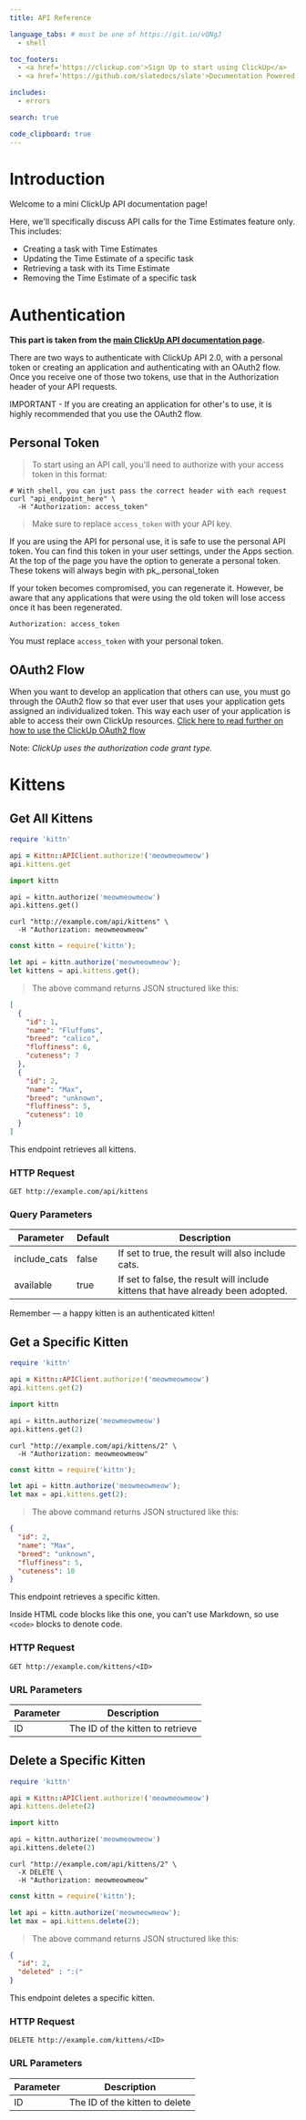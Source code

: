 ```yaml
---
title: API Reference

language_tabs: # must be one of https://git.io/vQNgJ
  - shell

toc_footers:
  - <a href='https://clickup.com'>Sign Up to start using ClickUp</a>
  - <a href='https://github.com/slatedocs/slate'>Documentation Powered by Slate</a>

includes:
  - errors

search: true

code_clipboard: true
---
```


# Introduction

Welcome to a mini ClickUp API documentation page! 

Here, we'll specifically discuss API calls for the Time Estimates feature only. This includes:
* Creating a task with Time Estimates
* Updating the Time Estimate of a specific task
* Retrieving a task with its Time Estimate
* Removing the Time Estimate of a specific task

# Authentication

**This part is taken from the [main ClickUp API documentation page](https://jsapi.apiary.io/apis/clickup20/introduction/authentication.html).**

There are two ways to authenticate with ClickUp API 2.0, with a personal token or creating an application and authenticating with an OAuth2 flow. Once you receive one of those two tokens, use that in the Authorization header of your API requests.

IMPORTANT - If you are creating an application for other's to use, it is highly recommended that you use the OAuth2 flow.

## Personal Token

> To start using an API call, you'll need to authorize with your access token in this format:

```shell
# With shell, you can just pass the correct header with each request
curl "api_endpoint_here" \
  -H "Authorization: access_token"
```

> Make sure to replace `access_token` with your API key.

If you are using the API for personal use, it is safe to use the personal API token. You can find this token in your user settings, under the Apps section. At the top of the page you have the option to generate a personal token. These tokens will always begin with pk_.personal_token

If your token becomes compromised, you can regenerate it. However, be aware that any applications that were using the old token will lose access once it has been regenerated.

`Authorization: access_token`

<aside class="notice">
You must replace <code>access_token</code> with your personal token.
</aside>

## OAuth2 Flow
When you want to develop an application that others can use, you must go through the OAuth2 flow so that ever user that uses your application gets assigned an individualized token. This way each user of your application is able to access their own ClickUp resources. [Click here to read further on how to use the ClickUp OAuth2 flow](https://jsapi.apiary.io/apis/clickup20/introduction/authentication/oauth2-flow.html)

Note: _ClickUp uses the authorization code grant type._

# Kittens

## Get All Kittens

```ruby
require 'kittn'

api = Kittn::APIClient.authorize!('meowmeowmeow')
api.kittens.get
```

```python
import kittn

api = kittn.authorize('meowmeowmeow')
api.kittens.get()
```

```shell
curl "http://example.com/api/kittens" \
  -H "Authorization: meowmeowmeow"
```

```javascript
const kittn = require('kittn');

let api = kittn.authorize('meowmeowmeow');
let kittens = api.kittens.get();
```

> The above command returns JSON structured like this:

```json
[
  {
    "id": 1,
    "name": "Fluffums",
    "breed": "calico",
    "fluffiness": 6,
    "cuteness": 7
  },
  {
    "id": 2,
    "name": "Max",
    "breed": "unknown",
    "fluffiness": 5,
    "cuteness": 10
  }
]
```

This endpoint retrieves all kittens.

### HTTP Request

`GET http://example.com/api/kittens`

### Query Parameters

Parameter | Default | Description
--------- | ------- | -----------
include_cats | false | If set to true, the result will also include cats.
available | true | If set to false, the result will include kittens that have already been adopted.

<aside class="success">
Remember — a happy kitten is an authenticated kitten!
</aside>

## Get a Specific Kitten

```ruby
require 'kittn'

api = Kittn::APIClient.authorize!('meowmeowmeow')
api.kittens.get(2)
```

```python
import kittn

api = kittn.authorize('meowmeowmeow')
api.kittens.get(2)
```

```shell
curl "http://example.com/api/kittens/2" \
  -H "Authorization: meowmeowmeow"
```

```javascript
const kittn = require('kittn');

let api = kittn.authorize('meowmeowmeow');
let max = api.kittens.get(2);
```

> The above command returns JSON structured like this:

```json
{
  "id": 2,
  "name": "Max",
  "breed": "unknown",
  "fluffiness": 5,
  "cuteness": 10
}
```

This endpoint retrieves a specific kitten.

<aside class="warning">Inside HTML code blocks like this one, you can't use Markdown, so use <code>&lt;code&gt;</code> blocks to denote code.</aside>

### HTTP Request

`GET http://example.com/kittens/<ID>`

### URL Parameters

Parameter | Description
--------- | -----------
ID | The ID of the kitten to retrieve

## Delete a Specific Kitten

```ruby
require 'kittn'

api = Kittn::APIClient.authorize!('meowmeowmeow')
api.kittens.delete(2)
```

```python
import kittn

api = kittn.authorize('meowmeowmeow')
api.kittens.delete(2)
```

```shell
curl "http://example.com/api/kittens/2" \
  -X DELETE \
  -H "Authorization: meowmeowmeow"
```

```javascript
const kittn = require('kittn');

let api = kittn.authorize('meowmeowmeow');
let max = api.kittens.delete(2);
```

> The above command returns JSON structured like this:

```json
{
  "id": 2,
  "deleted" : ":("
}
```

This endpoint deletes a specific kitten.

### HTTP Request

`DELETE http://example.com/kittens/<ID>`

### URL Parameters

Parameter | Description
--------- | -----------
ID | The ID of the kitten to delete

